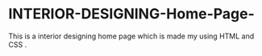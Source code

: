 # INTERIOR-DESIGNING-Home-Page-
This is a interior designing home page which is made my  using HTML and CSS .
